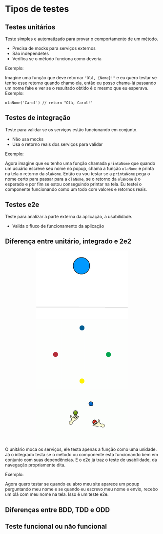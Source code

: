 # Tipos de testes

## Testes unitários

Teste simples e automatizado para provar o comportamento de um método.

- Precisa de mocks para serviços externos
- São independetes
- Verifica se o método funciona como deveria

Exemplo:

Imagine uma função que deve retornar `"Olá, {Nome}!"` e eu quero testar se tenho esse retorno quando chamo ela, então eu posso chama-lá passando um nome fake
e ver se o resultado obtido é o mesmo que eu esperava. Exemplo:

~~~
olaNome('Carol') // return "Olá, Carol!"
~~~  

## Testes de integração

Teste para validar se os serviços estão funcionando em conjunto.

- Não usa mocks
- Usa o retorno reais dos serviços para validar

Exemplo:

Agora imagine que eu tenho uma função chamada `printaNome` que quando um usuário escreve seu nome no popup, chama a função `olaNome` e printa na tela o retorno da `olaNome`. Então eu vou testar se a `printaNome` pega o nome certo para passar para a `olaNome`, se o retorno da `olaNome` é o esperado e por fim se estou conseguindo printar na tela. Eu testei o componente funcionando como um todo com valores e retornos reais.

## Testes e2e

Teste para analizar a parte externa da aplicação, a usabilidade.

- Valida o fluxo de funcionamento da aplicação

## Diferença entre unitário, integrado e 2e2

<p align="center">
  <img width="300px" src="https://github.com/coderanac/waffle-betizado/blob/master/assets-waffles/unit.gif" />
  <img width="300px" src="https://github.com/coderanac/waffle-betizado/blob/master/assets-waffles/integrado.gif" />
  <img width="300px" src="https://github.com/coderanac/waffle-betizado/blob/master/assets-waffles/e2e.gif" />
</p>

O unitário moca os serviços, ele testa apenas a função como uma unidade. Já o integrado testa se o método ou componente está funcionando bem em conjunto com suas dependências. E o e2e já traz o teste de usabilidade, da navegação propriamente dita. 

Exemplo:

Agora quero testar se quando eu abro meu site aparece um popup perguntando meu nome e se quando eu escrevo meu nome e envio, recebo um olá com meu nome na tela. Isso é um teste e2e.

## Diferenças entre BDD, TDD e ODD

## Teste funcional ou não funcional
